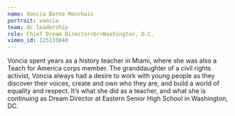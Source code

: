 ```yaml
---
name: Voncia Barno Monchais
portrait: voncia
team: dc leadership
role: Chief Dream Director<br>Washington, D.C.
vimeo_id: 125133840
---
```


Voncia spent years as a history teacher in Miami, where she was also a Teach for America corps member. The granddaughter of a civil rights activist, Voncia always had a desire to work with young people as they discover their voices, create and own who they are, and build a world of equality and respect. It’s what she did as a teacher, and what she is continuing as Dream Director at Eastern Senior High School in Washington, DC.